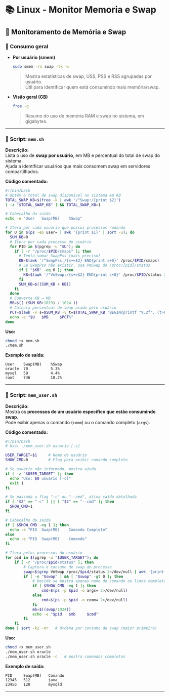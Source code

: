 # 📚 Linux - Monitor Memoria e Swap


## 💾 Monitoramento de Memória e Swap

### 🔹 Consumo geral
- **Por usuário (smem)**
  ```bash
  sudo smem -rs swap -tk -u
  ```
  > Mostra estatísticas de swap, USS, PSS e RSS agrupadas por usuário.  
  Útil para identificar quem está consumindo mais memória/swap.  

- **Visão geral (GB)**
  ```bash
  free -g
  ```
  > Resumo do uso de memória RAM e swap no sistema, em gigabytes.  

---

### 🔹 Script: `mem.sh`  
**Descrição:**  
Lista o uso de **swap por usuário**, em MB e percentual do total de swap do sistema.  
Ajuda a identificar usuários que mais consomem swap em servidores compartilhados.  

**Código comentado:**  
```bash
#!/bin/bash
# Obtém o total de swap disponível no sistema em KB
TOTAL_SWAP_KB=$(free -k | awk '/^Swap:/{print $2}')
[ -z "$TOTAL_SWAP_KB" ] && TOTAL_SWAP_KB=1

# Cabeçalho da saída
echo -e "User	Swap(MB)	%Swap"

# Itera por cada usuário que possui processos rodando
for U in $(ps -eo user= | awk '{print $1}' | sort -u); do
  SUM_KB=0
  # Itera por cada processo do usuário
  for PID in $(pgrep -u "$U"); do
    if [ -r "/proc/$PID/smaps" ]; then
      # Tenta somar SwapPss (mais preciso)
      KB=$(awk '/^SwapPss:/{s+=$2} END{print s+0}' /proc/$PID/smaps)
      # Se SwapPss não existir, usa VmSwap do /proc/[pid]/status
      if [ "$KB" -eq 0 ]; then
        KB=$(awk '/^VmSwap:/{s+=$2} END{print s+0}' /proc/$PID/status 2>/dev/null)
      fi
      SUM_KB=$((SUM_KB + KB))
    fi
  done
  # Converte KB → MB
  MB=$(( (SUM_KB+1023) / 1024 ))
  # Calcula percentual de swap usado pelo usuário
  PCT=$(awk -v s=$SUM_KB -v t=$TOTAL_SWAP_KB 'BEGIN{printf "%.2f", (t>0 ? (s/t*100) : 0)}')
  echo -e "$U	$MB		$PCT%"
done
```

**Uso:**  
```bash
chmod +x mem.sh
./mem.sh
```

**Exemplo de saída:**  
```
User    Swap(MB)    %Swap
oracle  70          5.3%
mysql   59          4.4%
root    746         10.2%
```

---

### 🔹 Script: `mem_user.sh`  
**Descrição:**  
Mostra os **processos de um usuário específico que estão consumindo swap**.  
Pode exibir apenas o comando (`comm`) ou o comando completo (`args`).  

**Código comentado:**  
```bash
#!/bin/bash
# Uso: ./mem_user.sh usuario [-c]

USER_TARGET=$1     # Nome do usuário
SHOW_CMD=0         # Flag para exibir comando completo

# Se usuário não informado, mostra ajuda
if [ -z "$USER_TARGET" ]; then
  echo "Uso: $0 usuario [-c]"
  exit 1
fi

# Se passada a flag "-c" ou "--cmd", ativa saída detalhada
if [ "$2" == "-c" ] || [ "$2" == "--cmd" ]; then
  SHOW_CMD=1
fi

# Cabeçalho da saída
if [ $SHOW_CMD -eq 1 ]; then
  echo -e "PID	Swap(MB)	Comando Completo"
else
  echo -e "PID	Swap(MB)	Comando"
fi

# Itera pelos processos do usuário
for pid in $(pgrep -u "$USER_TARGET"); do
    if [ -r "/proc/$pid/status" ]; then
        # Captura o consumo de swap do processo
        swap=$(grep VmSwap /proc/$pid/status 2>/dev/null | awk '{print $2}')
        if [ -n "$swap" ] && [ "$swap" -gt 0 ]; then
            # Decide se mostra apenas nome do comando ou linha completa
            if [ $SHOW_CMD -eq 1 ]; then
                cmd=$(ps -p $pid -o args= 2>/dev/null)
            else
                cmd=$(ps -p $pid -o comm= 2>/dev/null)
            fi
            mb=$((swap/1024))
            echo -e "$pid	$mb		$cmd"
        fi
    fi
done | sort -k2 -nr   # Ordena por consumo de swap (maior primeiro)
```

**Uso:**  
```bash
chmod +x mem_user.sh
./mem_user.sh oracle
./mem_user.sh oracle -c   # mostra comandos completos
```

**Exemplo de saída:**  
```
PID     Swap(MB)   Comando
12345   512        java
23456   128        mysqld
```

---

